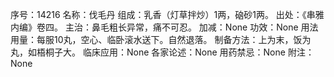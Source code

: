 序号：14216
名称：伐毛丹
组成：乳香（灯草拌炒）1两，硇砂1两。
出处：《串雅内编》卷四。
主治：鼻毛粗长异常，痛不可忍。
加减：None
功效：None
用法用量：每服10丸，空心、临卧滚水送下。自然退落。
制备方法：上为末，饭为丸，如梧桐子大。
临床应用：None
各家论述：None
用药禁忌：None
附注：None
